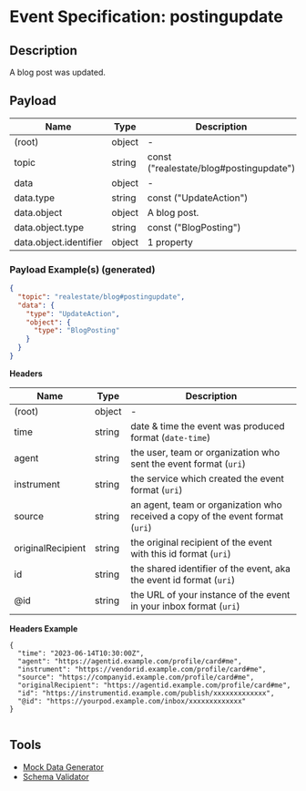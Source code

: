 # Event Specification: postingupdate

## Description

A blog post was updated.

## Payload

| Name                   | Type   | Description                             |
| ---------------------- | ------ | --------------------------------------- |
| (root)                 | object | -                                       |
| topic                  | string | const ("realestate/blog#postingupdate") |
| data                   | object | -                                       |
| data.type              | string | const ("UpdateAction")                  |
| data.object            | object | A blog post.                            |
| data.object.type       | string | const ("BlogPosting")                   |
| data.object.identifier | object | 1 property                              |

### Payload Example(s) (generated)

```json
{
  "topic": "realestate/blog#postingupdate",
  "data": {
    "type": "UpdateAction",
    "object": {
      "type": "BlogPosting"
    }
  }
}
```

**Headers**

| Name              | Type   | Description                                                                    |
| ----------------- | ------ | ------------------------------------------------------------------------------ |
| (root)            | object | -                                                                              |
| time              | string | date & time the event was produced format (`date-time`)                        |
| agent             | string | the user, team or organization who sent the event format (`uri`)               |
| instrument        | string | the service which created the event format (`uri`)                             |
| source            | string | an agent, team or organization who received a copy of the event format (`uri`) |
| originalRecipient | string | the original recipient of the event with this id format (`uri`)                |
| id                | string | the shared identifier of the event, aka the event id format (`uri`)            |
| @id               | string | the URL of your instance of the event in your inbox format (`uri`)             |

**Headers Example**

```
{
  "time": "2023-06-14T10:30:00Z",
  "agent": "https://agentid.example.com/profile/card#me",
  "instrument": "https://vendorid.example.com/profile/card#me",
  "source": "https://companyid.example.com/profile/card#me",
  "originalRecipient": "https://agentid.example.com/profile/card#me",
  "id": "https://instrumentid.example.com/publish/xxxxxxxxxxxxx",
  "@id": "https://yourpod.example.com/inbox/xxxxxxxxxxxxx"
}


```

## Tools

- [Mock Data Generator](/tools/mock-data-generator)
- [Schema Validator](/tools/validate)

